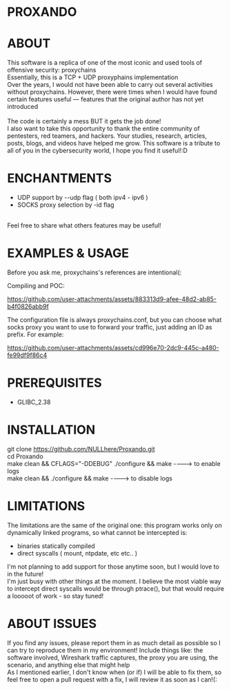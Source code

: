 # PROXANDO



# ABOUT


This software is a replica of one of the most iconic and used tools of offensive security: proxychains<br>
Essentially, this is a TCP + UDP proxyphains implementation <br>
Over the years, I would not have been able to carry out several activities without proxychains. However, there were times when I would have found certain features useful — features that the original author has not yet introduced
<br>
<br>
The code is certainly a mess BUT it gets the job done! <br>
I also want to take this opportunity to thank the entire community of pentesters, red teamers, and hackers. Your studies, research, articles, posts, blogs, and videos have helped me grow. This software is a tribute to all of you in the cybersecurity world, I hope you find it useful!:D<br>

# ENCHANTMENTS

- UDP support by --udp flag ( both ipv4 - ipv6 )<br>
- SOCKS proxy selection by -id flag<br>
<br>
Feel free to share what others features may be useful!<br>




# EXAMPLES & USAGE

Before you ask me, proxychains's references are intentional(:<br>



Compiling and POC:

https://github.com/user-attachments/assets/883313d9-afee-48d2-ab85-b4f0826abb9f




The configuration file is always proxychains.conf, but you can choose what socks proxy you want to use to forward your traffic, just adding an ID as prefix. For example:


https://github.com/user-attachments/assets/cd996e70-2dc9-445c-a480-fe99df9f86c4







# PREREQUISITES

- GLIBC_2.38<br>



# INSTALLATION

git clone https://github.com/NULLhere/Proxando.git<br>
cd Proxando<br>
make clean && CFLAGS="-DDEBUG" ./configure && make ----> to enable logs <br>
make clean && ./configure && make		               ----> to disable logs<br>


# LIMITATIONS

The limitations are the same of the original one: this program works only on dynamically linked programs, so what cannot be intercepted is:
- binaries statically compiled
- direct syscalls ( mount, ntpdate, etc etc.. )

I'm not planning to add support for those anytime soon, but I would love to in the future!<br>
I'm just busy with other things at the moment. I believe the most viable way to intercept direct syscalls would be through ptrace(), but that would require a looooot of work - so stay tuned!<br>



# ABOUT ISSUES

If you find any issues, please report them in as much detail as possible so I can try to reproduce them in my environment! Include things like: the software involved, Wireshark traffic captures, the proxy you are using, the scenario, and anything else that might help <br>
As I mentioned earlier, I don't know when (or if) I will be able to fix them, so feel free to open a pull request with a fix, I will review it as soon as I can!(:<br>
